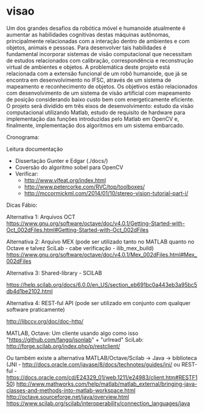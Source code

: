 # visao

Um dos grandes desafios da robótica móvel e humanoide atualmente é aumentar as habilidades cognitivas destas máquinas autônomas, principalmente relacionadas com a interação dentro de ambientes e com objetos, animais e pessoas. Para desenvolver tais habilidades é fundamental incorporar sistemas de visão computacional que necessitam de estudos relacionados com calibração, correspondência e reconstrução  virtual de ambientes e objetos.
A problemática deste projeto está relacionada com a extensão funcional de um robô humanoide, que já se encontra em desenvolvimento no IFSC, através de um sistema de mapeamento e reconhecimento de objetos. Os objetivos estão relacionados com desenvolvimento de um sistema de visão artificial com mapeamento de posição considerando baixo custo bem com energeticamente eficiente.
O projeto será dividido em três eixos de desenvolvimento: estudo da visão computacional utilizando Matlab, estudo de requisito de hardware para implementação das funções introduzidas pelo Matlab em OpenCV e, finalmente, implementação dos algoritmos em um sistema embarcado.

Cronograma:

Leitura documentação
 - Dissertação Gunter e Edgar (./docs/)
 - Coversão do algoritmo sobel para OpenCV
 - Verificar:
   - http://www.vlfeat.org/index.html
   - http://www.petercorke.com/RVC/top/toolboxes/
   - http://mccormickml.com/2014/01/10/stereo-vision-tutorial-part-i/ 
   
Dicas Fábio:

Alternativa 1: Arquivos OCT 
https://www.gnu.org/software/octave/doc/v4.0.1/Getting-Started-with-Oct_002dFiles.html#Getting-Started-with-Oct_002dFiles

Alternativa 2: Arquivo MEX (pode ser utilizado tanto no MATLAB quanto no Octave e talvez SciLab - cabe verificação - ilib_mex_build)
https://www.gnu.org/software/octave/doc/v4.0.1/Mex_002dFiles.html#Mex_002dFiles

Alternativa 3: Shared-library - SCILAB

https://help.scilab.org/docs/6.0.0/en_US/section_eb691bc0a443eb3a95bc5db4d1be2102.html

Alternativa 4: REST-ful API (pode ser utilizado em conjunto com qualquer software praticamente)

http://libccv.org/doc/doc-http/

MATLAB, Octave: Um cliente usando algo como isso "https://github.com/fangq/jsonlab" + "urlread"
SciLab: http://forge.scilab.org/index.php/p/restclient/

Ou também existe a alternativa MATLAB/Octave/Scilab -> Java -> biblioteca (JNI - http://docs.oracle.com/javase/8/docs/technotes/guides/jni/ ou REST-ful - https://docs.oracle.com/cd/E24329_01/web.1211/e24983/client.htm#RESTF150)
http://www.mathworks.com/help/matlab/matlab_external/bringing-java-classes-and-methods-into-matlab-workspace.html
http://octave.sourceforge.net/java/overview.html
https://www.scilab.org/scilab/interoperability/connection_languages/java
